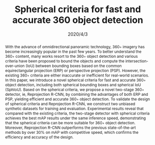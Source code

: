 ---
# Documentation: https://wowchemy.com/docs/managing-content/

title: "Spherical criteria for fast and accurate 360 object detection"
authors: [Pengyu Zhao, Ansheng You, Yuanxing Zhang, Jiaying Liu, Kaigui Bian, Yunhai Tong]
date: 2020/4/3
doi: ""

# Schedule page publish date (NOT publication's date).
publishDate: 2020/4/3

# Publication type.
# Legend: 0 = Uncategorized; 1 = Conference paper; 2 = Journal article;
# 3 = Preprint / Working Paper; 4 = Report; 5 = Book; 6 = Book section;
# 7 = Thesis; 8 = Patent
publication_types: ["1"]

# Publication name and optional abbreviated publication name.
publication: "In *Proceedings of the AAAI Conference on Artificial Intelligence*"
publication_short: "In *AAAI 2020*"

abstract: "With the advance of omnidirectional panoramic technology, 360◦ imagery has become increasingly popular in the past few years. To better understand the 360◦ content, many works resort to the 360◦ object detection and various criteria have been proposed to bound the objects and compute the intersection-over-union (IoU) between bounding boxes based on the common equirectangular projection (ERP) or perspective projection (PSP). However, the existing 360◦ criteria are either inaccurate or inefficient for real-world scenarios. In this paper, we introduce a novel spherical criteria for fast and accurate 360◦ object detection, including both spherical bounding boxes and spherical IoU (SphIoU). Based on the spherical criteria, we propose a novel two-stage 360◦ detector, ie, Reprojection R-CNN, by combining the advantages of both ERP and PSP, yielding efficient and accurate 360◦ object detection. To validate the design of spherical criteria and Reprojection R-CNN, we construct two unbiased synthetic datasets for training and evaluation. Experimental results reveal that compared with the existing criteria, the two-stage detector with spherical criteria achieves the best mAP results under the same inference speed, demonstrating that the spherical criteria can be more suitable for 360◦ object detection. Moreover, Reprojection R-CNN outperforms the previous state-of-the-art methods by over 30% on mAP with competitive speed, which confirms the efficiency and accuracy of the design."

# Summary. An optional shortened abstract.
summary: ""

tags: []
categories: []
featured: true

# Custom links (optional).
#   Uncomment and edit lines below to show custom links.
links:
- name: PDF
  url: https://cdn.aaai.org/ojs/6995/6995-13-10224-1-10-20200525.pdf
  icon_pack: fas
  icon: file-pdf

url_pdf: 
url_code: 
url_dataset:
url_poster:
url_project:
url_slides:
url_source: 
url_video:

# Featured image
# To use, add an image named `featured.jpg/png` to your page's folder. 
# Focal points: Smart, Center, TopLeft, Top, TopRight, Left, Right, BottomLeft, Bottom, BottomRight.
image:
  caption: ""
  focal_point: ""
  preview_only: false

# Associated Projects (optional).
#   Associate this publication with one or more of your projects.
#   Simply enter your project's folder or file name without extension.
#   E.g. `internal-project` references `content/project/internal-project/index.md`.
#   Otherwise, set `projects: []`.
projects: []

# Slides (optional).
#   Associate this publication with Markdown slides.
#   Simply enter your slide deck's filename without extension.
#   E.g. `slides: "example"` references `content/slides/example/index.md`.
#   Otherwise, set `slides: ""`.
slides: ""
---